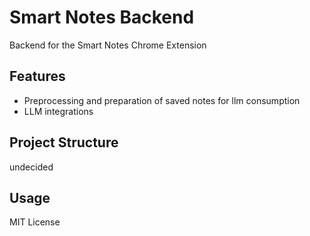 # Smart Notes Backend
Backend for the Smart Notes Chrome Extension

## Features

- Preprocessing and preparation of saved notes for llm consumption
- LLM integrations

## Project Structure

undecided

## Usage

MIT License
